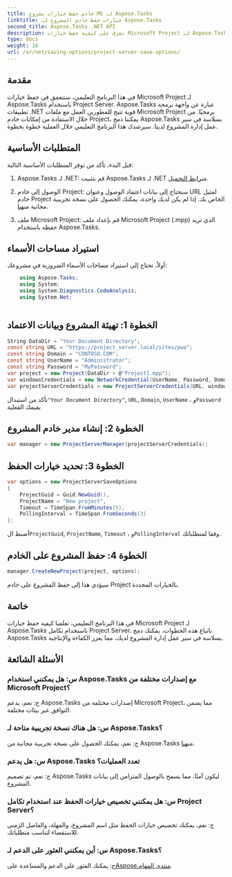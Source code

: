 ```yaml
---
title: خادم حفظ خيارات مشروع MS لـ Aspose.Tasks
linktitle: خيارات حفظ خادم المشروع لـ Aspose.Tasks
second_title: Aspose.Tasks .NET API
description: تعرف على كيفية حفظ خيارات Microsoft Project لـ Aspose.Tasks باستخدام تكامل Project Server. تعزيز سير عمل إدارة المشروع الخاص بك.
type: docs
weight: 16
url: /ar/net/saving-options/project-server-save-options/
---
```

## مقدمة
في هذا البرنامج التعليمي، سنتعمق في حفظ خيارات Microsoft Project لـ Aspose.Tasks باستخدام Project Server. Aspose.Tasks عبارة عن واجهة برمجة تطبيقات .NET قوية تتيح للمطورين العمل مع ملفات Microsoft Project برمجيًا. من خلال الاستفادة من إمكانات خادم Project، يمكننا دمج Aspose.Tasks بسلاسة في سير عمل إدارة المشروع لدينا. سيرشدك هذا البرنامج التعليمي خلال العملية خطوة بخطوة.
## المتطلبات الأساسية
قبل البدء، تأكد من توفر المتطلبات الأساسية التالية:
1.  Aspose.Tasks لـ .NET: قم بتثبيت Aspose.Tasks لـ .NET من[رابط التحميل](https://releases.aspose.com/tasks/net/).
   
2. الوصول إلى خادم Project: ستحتاج إلى بيانات اعتماد الوصول وعنوان URL لمثيل خادم Project الخاص بك. إذا لم يكن لديك واحدة، يمكنك الحصول على نسخة تجريبية مجانية من[هنا](https://releases.aspose.com/).
3. ملف Microsoft Project: قم بإعداد ملف Microsoft Project (.mpp) الذي تريد حفظه باستخدام Aspose.Tasks.

## استيراد مساحات الأسماء
أولاً، تحتاج إلى استيراد مساحات الأسماء الضرورية في مشروعك:
```csharp
    using Aspose.Tasks;
    using System;
    using System.Diagnostics.CodeAnalysis;
    using System.Net;
    
```
## الخطوة 1: تهيئة المشروع وبيانات الاعتماد
```csharp
String DataDir = "Your Document Directory";
const string URL = "https://project_server.local/sites/pwa";
const string Domain = "CONTOSO.COM";
const string UserName = "Administrator";
const string Password = "MyPassword";
var project = new Project(DataDir + @"Project1.mpp");
var windowsCredentials = new NetworkCredential(UserName, Password, Domain);
var projectServerCredentials = new ProjectServerCredentials(URL, windowsCredentials);
```
 تأكد من استبدال`"Your Document Directory"`, `URL`, `Domain`, `UserName` ، و`Password` بقيمك الفعلية
## الخطوة 2: إنشاء مدير خادم المشروع
```csharp
var manager = new ProjectServerManager(projectServerCredentials);
```
## الخطوة 3: تحديد خيارات الحفظ
```csharp
var options = new ProjectServerSaveOptions
{
    ProjectGuid = Guid.NewGuid(),
    ProjectName = "New project",
    Timeout = TimeSpan.FromMinutes(5),
    PollingInterval = TimeSpan.FromSeconds(3)
};
```
 أضبط ال`ProjectGuid`, `ProjectName`, `Timeout` ، و`PollingInterval` وفقا لمتطلباتك.
## الخطوة 4: حفظ المشروع على الخادم
```csharp
manager.CreateNewProject(project, options);
```
سيؤدي هذا إلى حفظ المشروع على خادم Project بالخيارات المحددة.

## خاتمة
في هذا البرنامج التعليمي، تعلمنا كيفية حفظ خيارات Microsoft Project لـ Aspose.Tasks باستخدام تكامل Project Server. باتباع هذه الخطوات، يمكنك دمج Aspose.Tasks بسلاسة في سير عمل إدارة المشروع لديك، مما يعزز الكفاءة والإنتاجية.
## الأسئلة الشائعة
### س: هل يمكنني استخدام Aspose.Tasks مع إصدارات مختلفة من Microsoft Project؟
ج: نعم، يدعم Aspose.Tasks إصدارات مختلفة من Microsoft Project، مما يضمن التوافق عبر بيئات مختلفة.
### س: هل هناك نسخة تجريبية متاحة لـ Aspose.Tasks؟
 ج: نعم، يمكنك الحصول على نسخة تجريبية مجانية من Aspose.Tasks من[هنا](https://releases.aspose.com/).
### س: هل يدعم Aspose.Tasks تعدد العمليات؟
ج: نعم، تم تصميم Aspose.Tasks ليكون آمنًا، مما يسمح بالوصول المتزامن إلى بيانات المشروع.
### س: هل يمكنني تخصيص خيارات الحفظ عند استخدام تكامل Project Server؟
ج: نعم، يمكنك تخصيص خيارات الحفظ مثل اسم المشروع، والمهلة، والفاصل الزمني للاستقصاء لتناسب متطلباتك.
### س: أين يمكنني العثور على الدعم لـ Aspose.Tasks؟
 ج: يمكنك العثور على الدعم والمساعدة على[Aspose.منتدى المهام](https://forum.aspose.com/c/tasks/15).